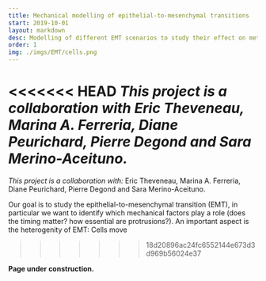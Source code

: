 ```yaml
---
title: Mechanical modelling of epithelial-to-mesenchymal transitions
start: 2019-10-01
layout: markdown
desc: Modelling of different EMT scenarios to study their effect on metastasis.
order: 1
img: ./imgs/EMT/cells.png
---
```


<<<<<<< HEAD
_This project is a collaboration with Eric Theveneau, Marina A. Ferreria, Diane Peurichard, Pierre Degond and Sara Merino-Aceituno._
=======
<!-- Maybe put a nice box around it -->
_This project is a collaboration with:_  Eric Theveneau, Marina A. Ferreria, Diane Peurichard, Pierre Degond and Sara Merino-Aceituno.

Our goal is to study the epithelial-to-mesenchymal transition (EMT), in particular we want to identify which
mechanical factors play a role (does the timing matter? how essential are protrusions?). 
An important aspect is the heterogenity of EMT:
Cells move


>>>>>>> 18d20896ac24fc6552144e673d3d969b56024e37

**Page under construction.**